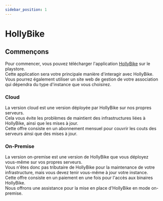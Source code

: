 ```yaml
---
sidebar_position: 1
---
```


# HollyBike

## Commençons

Pour commencer, vous pouvez télécharger l'application [HollyBike](https://play.google.com/store/apps/details?id=com.hollybike.hollybike&pcampaignid=pcampaignidMKT-%20Other-global-all-co-prtnr-py-PartBadge-Mar2515-1) sur le playstore.  
Cette application sera votre principale manière d'interagir avec HollyBike.  
Vous pourrez également utiliser un site web de gestion de votre association qui dépendra du type d'instance que vous choisirez.  

### Cloud

La version cloud est une version déployée par HollyBike sur nos propres serveurs.  
Cela vous évite les problèmes de maintient des infrastructures liées à HollyBike, ainsi que les mises à jour.  
Cette offre consiste en un abonnement mensuel pour couvrir les couts des serveurs ainsi que des mises à jour. 

### On-Premise

La version on-premise est une version de HollyBike que vous déployez vous-même sur vos propres serveurs.  
Vous n'êtes donc pas tributaire de HollyBike pour la maintenance de votre infrastructure, mais vous devez tenir vous-même à jour votre instance.  
Cette offre consiste en un paiement en une fois pour l'accès aux binaires HollyBike.  
Nous offrons une assistance pour la mise en place d'HollyBike en mode on-premise.